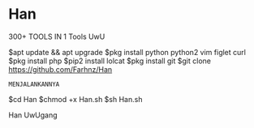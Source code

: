 # Han
300+ TOOLS IN 1
Tools UwU

$apt update && apt upgrade
$pkg install python python2 vim figlet curl
$pkg install php
$pip2 install lolcat
$pkg install git
$git clone https://github.com/Farhnz/Han

```MENJALANKANNYA```

$cd Han
$chmod +x Han.sh
$sh Han.sh

Han
UwUgang